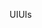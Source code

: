 <span data-ttu-id="a54ba-101">UI</span><span class="sxs-lookup"><span data-stu-id="a54ba-101">UIs</span></span>